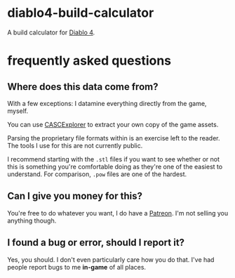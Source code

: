 # diablo4-build-calculator
A build calculator for [Diablo 4](https://diablo4.blizzard.com).

# frequently asked questions

## Where does this data come from?
With a few exceptions: I datamine everything directly from the game, myself.

You can use [CASCExplorer](https://github.com/WoW-Tools/CASCExplorer) to extract your own copy of the game assets.

Parsing the proprietary file formats within is an exercise left to the reader. The tools I use for this are not currently public.

I recommend starting with the ``.stl`` files if you want to see whether or not this is something you're comfortable doing as they're one of the easiest to understand. For comparison, ``.pow`` files are one of the hardest.

## Can I give you money for this?
You're free to do whatever you want, I do have a [Patreon](https://www.patreon.com/lothrik). I'm not selling you anything though.

## I found a bug or error, should I report it?
Yes, you should. I don't even particularly care how you do that. I've had people report bugs to me **in-game** of all places.